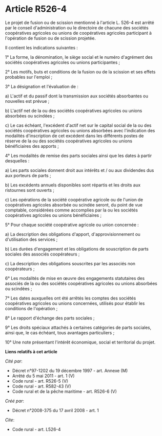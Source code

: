 # Article R526-4

Le projet de fusion ou de scission mentionné à l'article L. 526-4 est arrêté par le conseil d'administration ou le directoire
de chacune des sociétés coopératives agricoles ou unions de coopératives agricoles participant à l'opération de fusion ou de
scission projetée. 

Il contient les indications suivantes : 

1° La forme, la dénomination, le siège social et le numéro d'agrément des sociétés coopératives agricoles ou unions
participantes ; 

2° Les motifs, buts et conditions de la fusion ou de la scission et ses effets probables sur l'emploi ; 

3° La désignation et l'évaluation de : 

a) L'actif et du passif dont la transmission aux sociétés absorbantes ou nouvelles est prévue ; 

b) L'actif net de la ou des sociétés coopératives agricoles ou unions absorbées ou scindées ; 

c) Le cas échéant, l'excédent d'actif net sur le capital social de la ou des sociétés coopératives agricoles ou unions
absorbées avec l'indication des modalités d'inscription de cet excédent dans les différents postes de réserve de la ou des
sociétés coopératives agricoles ou unions bénéficiaires des apports ; 

4° Les modalités de remise des parts sociales ainsi que les dates à partir desquelles : 

a) Les parts sociales donnent droit aux intérêts et / ou aux dividendes dus aux porteurs de parts ; 

b) Les excédents annuels disponibles sont répartis et les droits aux ristournes sont ouverts ; 

c) Les opérations de la société coopérative agricole ou de l'union de coopératives agricoles absorbée ou scindée seront, du
point de vue comptable, considérées comme accomplies par la ou les sociétés coopératives agricoles ou unions bénéficiaires ; 

5° Pour chaque société coopérative agricole ou union concernée : 

a) La description des obligations d'apport, d'approvisionnement ou d'utilisation des services ; 

b) Les durées d'engagement et les obligations de souscription de parts sociales des associés coopérateurs ; 

c) La description des obligations souscrites par les associés non coopérateurs ; 

6° Les modalités de mise en œuvre des engagements statutaires des associés de la ou des sociétés coopératives agricoles ou
unions absorbées ou scindées ; 

7° Les dates auxquelles ont été arrêtés les comptes des sociétés coopératives agricoles ou unions concernées, utilisés pour
établir les conditions de l'opération ; 

8° Le rapport d'échange des parts sociales ; 

9° Les droits spéciaux attachés à certaines catégories de parts sociales, ainsi que, le cas échéant, tous avantages
particuliers ; 

10° Une note présentant l'intérêt économique, social et territorial du projet.

**Liens relatifs à cet article**

_Cité par_:

  - Décret n°97-1202 du 19 décembre 1997 - art. Annexe (M)
  - Arrêté du 5 mai 2011 - art. 1 (V)
  - Code rural - art. R526-5 (V)
  - Code rural - art. R582-43 (V)
  - Code rural et de la pêche maritime - art. R526-6 (V)

_Créé par_:

  - Décret n°2008-375 du 17 avril 2008 - art. 1

_Cite_:

  - Code rural - art. L526-4
